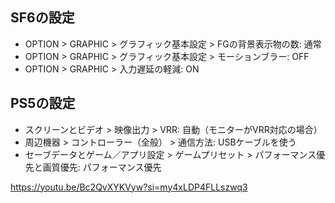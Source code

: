 ## SF6の設定

- OPTION > GRAPHIC > グラフィック基本設定 > FGの背景表示物の数: 通常
- OPTION > GRAPHIC > グラフィック基本設定 > モーションブラー: OFF
- OPTION > GRAPHIC > 入力遅延の軽減: ON

## PS5の設定

- スクリーンとビデオ > 映像出力 > VRR: 自動（モニターがVRR対応の場合）
- 周辺機器 > コントローラー（全般） > 通信方法: USBケーブルを使う
- セーブデータとゲーム／アプリ設定 > ゲームプリセット > パフォーマンス優先と画質優先: パフォーマンス優先

https://youtu.be/Bc2QvXYKVyw?si=my4xLDP4FLLszwq3
